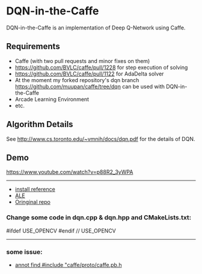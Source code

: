 DQN-in-the-Caffe
================

DQN-in-the-Caffe is an implementation of Deep Q-Network using Caffe.

Requirements
--

- Caffe (with two pull requests and minor fixes on them)
 - https://github.com/BVLC/caffe/pull/1228 for step execution of solving
 - https://github.com/BVLC/caffe/pull/1122 for AdaDelta solver
 - At the moment my forked repository's dqn branch https://github.com/muupan/caffe/tree/dqn can be used with DQN-in-the-Caffe
- Arcade Learning Environment
- etc.

Algorithm Details
--

See http://www.cs.toronto.edu/~vmnih/docs/dqn.pdf for the details of DQN.

Demo
--

https://www.youtube.com/watch?v=p88R2_3yWPA


---
- [install reference](http://blog.csdn.net/hmxiaobao/article/details/51275122)
- [ALE](http://www.arcadelearningenvironment.org/)
- [Oringinal repo](https://github.com/muupan/dqn-in-the-caffe)
### Change some code in dqn.cpp & dqn.hpp and CMakeLists.txt:
  #ifdef USE_OPENCV
  #endif  // USE_OPENCV
  
---
### some issue:
- [annot find #include "caffe/proto/caffe.pb.h](https://github.com/BVLC/caffe/issues/1761)
  
